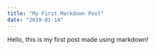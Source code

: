 ```yaml
---
title: "My First Markdown Post"
date: "2019-01-14"
---
```


Hello, this is my first post made using markdown!